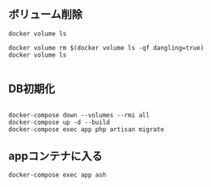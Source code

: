 

## ボリューム削除
``` 
docker volume ls

docker volume rm $(docker volume ls -qf dangling=true)
docker volume ls


```

## DB初期化

``` 

docker-compose down --volumes --rmi all
docker-compose up -d --build
docker-compose exec app php artisan migrate
```

## appコンテナに入る
``` 
docker-compose exec app ash
```